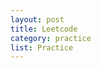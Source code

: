 ```yaml
---
layout: post
title: Leetcode
category: practice
list: Practice
---
```


<div class='fetchDocsHere'></div>

<script>
    fetchDocs("https://docs.google.com/document/d/e/2PACX-1vQb8aogoNrwonkvJgrsNuwkgEmpvzAEmPCUWg8Rou2PBe9V66M4KzEaowa5b33i-PGekTY6LeUEAqUt/pub?embedded=true")
</script>

